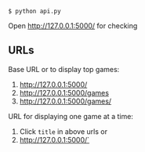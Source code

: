 ```
$ python api.py
```
Open http://127.0.0.1:5000/ for checking


## URLs
Base URL or to display top games: 
1. http://127.0.0.1:5000/
2. http://127.0.0.1:5000/games
3. http://127.0.0.1:5000/games/

URL for displaying one game at a time:
1. Click `title` in above urls or
2. http://127.0.0.1:5000/`<title>`


## Project structure
Code that returns response from Flask server:

    ├── api
    │   ├── api.py

Code for parsing the given url to fetch top games:

    │   ├── parseandscrape.py

Code for unit test cases:

    │   ├── test_endpoints.py

Code for html pages:

    │   ├── templates
    │   │   ├── main.html
    │   │   ├── index.html
    │   │   ├── result.html

All project dependencies installed by `pip`

    │   ├── requirements.txt


## Running unit tests
Run `$ python api.py` in one terminal and run the following command in other terminal in project path:

```sh
$ pytest -v
```






